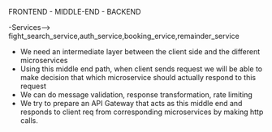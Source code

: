 FRONTEND  - MIDDLE-END - BACKEND

-Services--> fight_search_service,auth_service,booking_ervice,remainder_service
- We need an intermediate layer between the client side and the different microservices
- Using this middle end path, when client sends request we will be able to make decision that which microservice
should actually respond to this request
- We can do message validation, response transformation, rate limiting
- We try to prepare an API Gateway that acts as this middle end and responds to client req from corresponding microservices by making http calls.